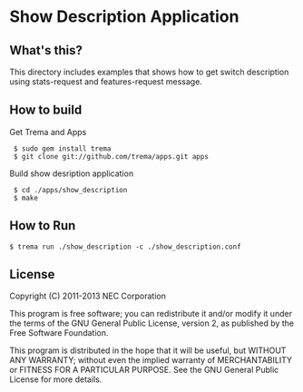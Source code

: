 Show Description Application
=============================

What's this?
------------

This directory includes examples that shows how to get switch description
using stats-request and features-request message.

How to build
------------

  Get Trema and Apps

     $ sudo gem install trema
     $ git clone git://github.com/trema/apps.git apps

  Build show desription application

     $ cd ./apps/show_description
     $ make

How to Run
------------

    $ trema run ./show_description -c ./show_description.conf

License
------------

Copyright (C) 2011-2013 NEC Corporation

This program is free software; you can redistribute it and/or modify
it under the terms of the GNU General Public License, version 2, as
published by the Free Software Foundation.

This program is distributed in the hope that it will be useful, but
WITHOUT ANY WARRANTY; without even the implied warranty of
MERCHANTABILITY or FITNESS FOR A PARTICULAR PURPOSE.  See the GNU
General Public License for more details.